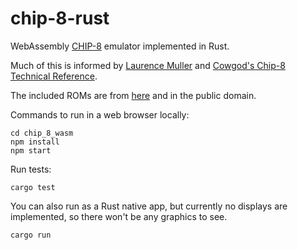 # chip-8-rust

WebAssembly [CHIP-8](https://en.wikipedia.org/wiki/CHIP-8) emulator implemented in Rust.

Much of this is informed by [Laurence Muller](http://www.multigesture.net/articles/how-to-write-an-emulator-chip-8-interpreter/) and [Cowgod's Chip-8 Technical Reference](http://devernay.free.fr/hacks/chip8/C8TECH10.HTM).

The included ROMs are from [here](https://www.zophar.net/pdroms/chip8/chip-8-games-pack.html) and in the public domain.


Commands to run in a web browser locally:

```
cd chip_8_wasm
npm install
npm start
```

Run tests:

```
cargo test
```


You can also run as a Rust native app, but currently no displays are implemented, so there won't be any graphics to see.

```
cargo run
```

